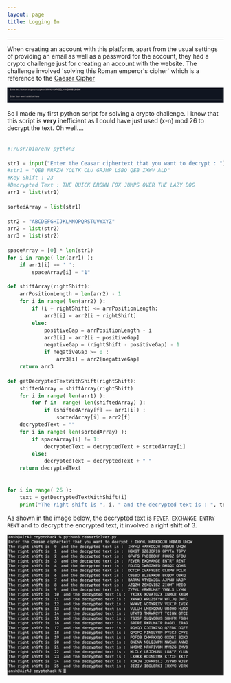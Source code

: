 ```yaml
---
layout: page
title: Logging In
---
```

<hr/>

When creating an account with this platform, apart from the usual settings of providing an email as well as a password for the account, they had a crypto challenge just for creating an account with the website. The challenge involved 'solving this Roman emperor's cipher' which is a reference to the <a href="https://en.wikipedia.org/wiki/Caesar_cipher" target="_blank">Caesar Cipher</a>

![CryptoHack Image](/assets/img/exploitImages/cryptoHack/img1.png)

So I made my first python script for solving a crypto challenge. I know that this script is **very** inefficient as I could have just used (x-n) mod 26 to decrypt the text. Oh well....

``` python

#!/usr/bin/env python3

str1 = input("Enter the Ceasar ciphertext that you want to decrypt : ")
#str1 = "QEB NRFZH YOLTK CLU GRJMP LSBO QEB IXWV ALD"
#Key Shift : 23
#Decrypted Text : THE QUICK BROWN FOX JUMPS OVER THE LAZY DOG
arr1 = list(str1)

sortedArray = list(str1)
        
str2 = "ABCDEFGHIJKLMNOPQRSTUVWXYZ"
arr2 = list(str2)
arr3 = list(str2)

spaceArray = [0] * len(str1)
for i in range( len(arr1) ):
    if arr1[i] == ' ':
        spaceArray[i] = "1"

def shiftArray(rightShift):
    arrPositionLength = len(arr2) - 1
    for i in range( len(arr2) ):
        if (i + rightShift) <= arrPositionLength:
            arr3[i] = arr2[i + rightShift]
        else:
            positiveGap = arrPositionLength - i
            arr3[i] = arr2[i + positiveGap]
            negativeGap = (rightShift - positiveGap) - 1
            if negativeGap >= 0 :
                arr3[i] = arr2[negativeGap]
    return arr3

def getDecryptedTextWithShift(rightShift):
    shiftedArray = shiftArray(rightShift)
    for i in range( len(arr1) ):
        for f in  range( len(shiftedArray) ):
            if (shiftedArray[f] == arr1[i]) :
                sortedArray[i] = arr2[f]
    decryptedText = ""
    for i in range( len(sortedArray) ):
        if spaceArray[i] != 1:
            decryptedText = decryptedText + sortedArray[i]
        else:
            decryptedText = decryptedText + " "
    return decryptedText
        

for i in range( 26 ):
    text = getDecryptedTextWithShift(i)
    print("The right shift is ", i, " and the decrypted text is : ", text)        

```

As shown in the image below, the decrypted text is `FEVER EXCHANGE ENTRY RENT` and to decrypt the encrypted text, it involved a right shift of 3.

![CryptoHack Image](/assets/img/exploitImages/cryptoHack/img2.png)

